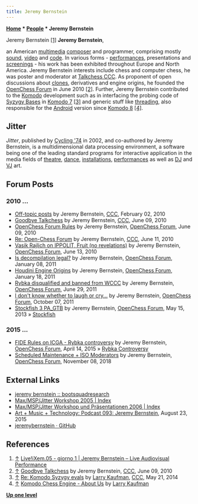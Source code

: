 ```yaml
---
title: Jeremy Bernstein
---
```

**[Home](Home "Home") \* [People](People "People") \* Jeremy Bernstein**



 [](http://vortice.provincia.venezia.it/Live!iXem05_day1.htm) Jeremy Bernstein <a id="cite-note-1" href="#cite-ref-1">[1]</a> 
**Jeremy Bernstein**,  

an American [multimedia](https://en.wikipedia.org/wiki/Multimedia) [composer](https://en.wikipedia.org/wiki/Composer) and programmer, comprising mostly [sound](https://en.wikipedia.org/wiki/Sound), [video](https://en.wikipedia.org/wiki/Video) and [code](https://en.wikipedia.org/wiki/Code). 
In various forms - [performances](https://en.wikipedia.org/wiki/Performance), presentations and [screenings](https://en.wikipedia.org/wiki/Film_screening) - his work has been exhibited throughout Europe and North America.
Jeremy Bernstein interests include chess and computer chess, he was poster and moderator at [Talkchess CCC](CCC "CCC"). 
As proponent of open discussions about [clones](Category:Clone "Category:Clone"), derivatives and engine origins, he founded the [OpenChess Forum](Computer_Chess_Forums "Computer Chess Forums") in June 2010 <a id="cite-note-2" href="#cite-ref-2">[2]</a>. 
Further, Jeremy Bernstein contributed to the [Komodo](Komodo "Komodo") development such as in interfacing the probing code of [Syzygy Bases](Syzygy_Bases "Syzygy Bases") in [Komodo 7](Komodo#7 "Komodo") <a id="cite-note-3" href="#cite-ref-3">[3]</a> and generic stuff like [threading](Thread "Thread"), 
also responsible for the [Android](Android "Android") version since [Komodo 8](Komodo#8 "Komodo") <a id="cite-note-4" href="#cite-ref-4">[4]</a>. 



## Jitter


*Jitter*, published by [Cycling '74](https://en.wikipedia.org/wiki/Cycling_%2774) in 2002, and co-authored by Jeremy Bernstein, is a multidimensional data processing environment, a software being one of the leading standard programs for interactive application in the media fields of [theatre](https://en.wikipedia.org/wiki/Theatre), [dance](https://en.wikipedia.org/wiki/Dance), [installations](https://en.wikipedia.org/wiki/Installation_art), [performances](https://en.wikipedia.org/wiki/Performance) as well as [DJ](https://en.wikipedia.org/wiki/Disc_jockey) and [VJ](https://en.wikipedia.org/wiki/VJ_%28media_personality%29) art. 



## Forum Posts


### 2010 ...


* [Off-topic posts](http://www.talkchess.com/forum/viewtopic.php?t=32286) by Jeremy Bernstein, [CCC](CCC "CCC"), February 02, 2010
* [Goodbye Talkchess](http://www.talkchess.com/forum/viewtopic.php?t=34840) by Jeremy Bernstein, [CCC](CCC "CCC"), June 09, 2010
* [OpenChess Forum Rules](http://www.open-chess.org/viewtopic.php?f=13&t=2) by Jeremy Bernstein, [OpenChess Forum](Computer_Chess_Forums "Computer Chess Forums"), June 09, 2010
* [Re: Open-Chess Forum](http://www.talkchess.com/forum/viewtopic.php?topic_view=threads&p=355239&t=34845) by Jeremy Bernstein, [CCC](CCC "CCC"), June 11, 2010
* [Vasik Rajlich on IPPOLIT, Fruit (no revelations)](http://www.open-chess.org/viewtopic.php?f=3&t=115) by Jeremy Bernstein, [OpenChess Forum](Computer_Chess_Forums "Computer Chess Forums"), June 13, 2010
* [Is decompilation legal?](http://www.open-chess.org/viewtopic.php?f=3&t=937) by Jeremy Bernstein, [OpenChess Forum](Computer_Chess_Forums "Computer Chess Forums"), January 08, 2011
* [Houdini Engine Origins](http://open-chess.org/viewtopic.php?f=7&t=992) by Jeremy Bernstein, [OpenChess Forum](Computer_Chess_Forums "Computer Chess Forums"), January 18, 2011
* [Rybka disqualified and banned from WCCC](http://www.open-chess.org/viewtopic.php?f=3&t=1463) by Jeremy Bernstein, [OpenChess Forum](Computer_Chess_Forums "Computer Chess Forums"), June 29, 2011
* [I don't know whether to laugh or cry...](http://www.open-chess.org/viewtopic.php?f=3&t=1643) by Jeremy Bernstein, [OpenChess Forum](Computer_Chess_Forums "Computer Chess Forums"), October 07, 2011
* [Stockfish 3 PA\_GTB](http://open-chess.org/viewtopic.php?f=7&t=2322) by Jeremy Bernstein, [OpenChess Forum](Computer_Chess_Forums "Computer Chess Forums"), May 15, 2013 » [Stockfish](Stockfish "Stockfish")


### 2015 ...


* [FIDE Rules on ICGA - Rybka controversy](http://www.open-chess.org/viewtopic.php?f=3&t=2808) by Jeremy Bernstein, [OpenChess Forum](Computer_Chess_Forums "Computer Chess Forums"), April 14, 2015 » [Rybka Controversy](Rybka_Controversy "Rybka Controversy")
* [Scheduled Maintenance + ISO Moderators](http://www.open-chess.org/viewtopic.php?f=5&t=3189) by Jeremy Bernstein, [OpenChess Forum](Computer_Chess_Forums "Computer Chess Forums"), November 08, 2018


## External Links


* [jeremy bernstein :: bootsquadresearch](http://www.bootsquad.com/)
* [Max/MSP/Jitter Workshop 2005 | Index](http://www.sonicscene.de/fnm/files/data/photos/MaxMSP_2005/index.html)
* [Max/MSP/Jitter Workshop und Präsentationen 2006 | Index](https://www.opasquet.fr/fnm/files/data/photos/Max_Anfaenger_2006_HTML/index.html)
* [Art + Music + Technology: Podcast 093: Jeremy Bernstein](https://artmusictech.libsyn.com/podcast-093-jeremy-bernstein), August 23, 2015
* [jeremybernstein · GitHub](https://github.com/jeremybernstein)


## References


1. <a id="cite-ref-1" href="#cite-note-1">↑</a> [Live!iXem.05 - giorno 1 | Jeremy Bernstein – Live Audiovisual Performance](http://vortice.provincia.venezia.it/Live!iXem05_day1.htm)
2. <a id="cite-ref-2" href="#cite-note-2">↑</a> [Goodbye Talkchess](http://www.talkchess.com/forum/viewtopic.php?t=34840) by Jeremy Bernstein, [CCC](CCC "CCC"), June 09, 2010
3. <a id="cite-ref-3" href="#cite-note-3">↑</a> [Re: Komodo Syzygy evals](http://www.talkchess.com/forum/viewtopic.php?t=52391&start=7) by [Larry Kaufman](Larry_Kaufman "Larry Kaufman"), [CCC](CCC "CCC"), May 21, 2014
4. <a id="cite-ref-4" href="#cite-note-4">↑</a> [Komodo Chess Engine - About Us](https://komodochess.com/store/pages.php?cmsid=13) by [Larry Kaufman](Larry_Kaufman "Larry Kaufman")

**[Up one level](People "People")**







 
